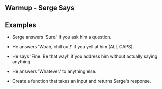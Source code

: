 ## Warmup - Serge Says

## Examples
* Serge answers 'Sure.' if you ask him a question.

* He answers 'Woah, chill out!' if you yell at him (ALL CAPS).

* He says 'Fine. Be that way!' if you address him without actually saying anything.

* He answers 'Whatever.' to anything else.

* Create a function that takes an input and returns Serge's response.